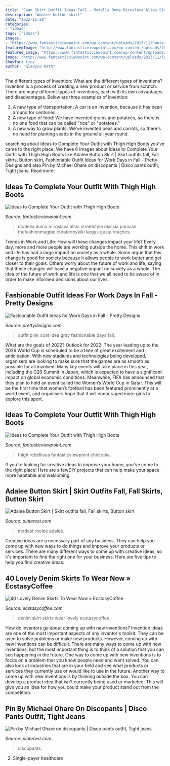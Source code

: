 ```yaml
---
title: "Jean Skirt Outfit Ideas Fall - Modella Duma Miroslava Altas Streetstyle Okissia Parisian Thefashionmagpie Curatedbykiki Largas Gusta Reações"
description: "Adalee button skirt"
date: "2022-11-20"
categories:
- "ideas"
tags: ["ideas"]
images:
- "https://www.fantasticviewpoint.com/wp-content/uploads/2013/11/haute-rebellious-boots-haute-rebellious-skirt_400.jpg"
featuredImage: "http://www.fantasticviewpoint.com/wp-content/uploads/2013/11/la-modella-mafia-chanel-and-thigh-high-boots-street-style-at-haute-couture-spring-2013-fashion-week.jpg"
featured_image: "https://www.fantasticviewpoint.com/wp-content/uploads/2013/11/haute-rebellious-boots-haute-rebellious-skirt_400.jpg"
image: "http://www.fantasticviewpoint.com/wp-content/uploads/2013/11/la-modella-mafia-chanel-and-thigh-high-boots-street-style-at-haute-couture-spring-2013-fashion-week.jpg"
ShowToc: true
author: "Gladyce Rath"
---
```



The different types of Invention: What are the different types of inventions?
Invention is a process of creating a new product or service from scratch. There are many different types of inventions, each with its own advantages and disadvantages. Below are three examples of invention:
1) A new type of transportation: A car is an invention, because it has been around for centuries. 
2) A new type of food: We have invented grains and potatoes, so there is no one food that can be called "rice" or "potatoes." 
3) A new way to grow plants: We've invented peas and carrots, so there's no need for planting seeds in the ground all year round.

	

		
searching about Ideas to Complete Your Outfit with Thigh High Boots you've came to the right place. We have 6 Images about Ideas to Complete Your Outfit with Thigh High Boots like Adalee Button Skirt | Skirt outfits fall, Fall skirts, Button skirt, Fashionable Outfit Ideas for Work Days in Fall - Pretty Designs and also Pin by Michael Ohare on discopants | Disco pants outfit, Tight jeans. Read more:
		
    
## Ideas To Complete Your Outfit With Thigh High Boots

<img loading=lazy src="http://www.fantasticviewpoint.com/wp-content/uploads/2013/11/la-modella-mafia-chanel-and-thigh-high-boots-street-style-at-haute-couture-spring-2013-fashion-week.jpg" onerror="this.onerror=null;this.src='https://tse1.mm.bing.net/th?id=OIP.aYSyNClzf3p2Ziqn0TNdgwHaLH&amp;pid=15.1';" alt="Ideas to Complete Your Outfit with Thigh High Boots">

_Source: fantasticviewpoint.com_

>modella duma miroslava altas streetstyle okissia parisian thefashionmagpie curatedbykiki largas gusta reações. 

	

Trends in Work and Life: How will these changes impact your life?
Every day, more and more people are working outside the home. This shift in work and life has had a large impact on society as a whole. Some argue that this change is good for society because it allows people to work better and get closer to their goals. Others worry about the future of work and life, saying that these changes will have a negative impact on society as a whole. The idea of the future of work and life is one that we all need to be aware of in order to make informed decisions about our lives.

    
## Fashionable Outfit Ideas For Work Days In Fall - Pretty Designs

<img loading=lazy src="https://www.prettydesigns.com/wp-content/uploads/2014/07/Pink-Outfit-Idea-with-Gray-Coat.jpg" onerror="this.onerror=null;this.src='https://tse3.mm.bing.net/th?id=OIP.HbAJ03w8N2vUvzgcdkTXDQHaK3&amp;pid=15.1';" alt="Fashionable Outfit Ideas for Work Days in Fall - Pretty Designs">

_Source: prettydesigns.com_

>outfit pink coat idea gray fashionable days fall. 

	

What are the goals of 2022?
Outlook for 2022: The year leading up to the 2026 World Cup is scheduled to be a time of great excitement and anticipation. With new stadiums and technologies being developed, organisers are looking to make sure that the games are as smooth as possible for all involved. Many key events will take place in this year, including the G20 Summit in Japan, which is expected to have a significant impact on global economic conditions. Meanwhile, FIFA has announced that they plan to hold an event called the Women’s World Cup in Qatar. This will be the first time that women’s football has been featured prominently at a world event, and organisers hope that it will encouraged more girls to explore this sport.

    
## Ideas To Complete Your Outfit With Thigh High Boots

<img loading=lazy src="https://www.fantasticviewpoint.com/wp-content/uploads/2013/11/haute-rebellious-boots-haute-rebellious-skirt_400.jpg" onerror="this.onerror=null;this.src='https://tse1.mm.bing.net/th?id=OIP.J9bfUFo3c0PltqYK4CNWQAHaLH&amp;pid=15.1';" alt="Ideas to Complete Your Outfit with Thigh High Boots">

_Source: fantasticviewpoint.com_

>thigh rebellious fantasticviewpoint chictopia. 

	

If you're looking for creative ideas to improve your home, you've come to the right place! Here are a fewDIY projects that can help make your space more habitable and welcoming.

    
## Adalee Button Skirt | Skirt Outfits Fall, Fall Skirts, Button Skirt

<img loading=lazy src="https://i.pinimg.com/736x/81/b2/3a/81b23ac2cee3b435ad7ba3685e9503a9.jpg" onerror="this.onerror=null;this.src='https://tse2.mm.bing.net/th?id=OIP.O3EBPBtN_SeezE1onNfijgHaLH&amp;pid=15.1';" alt="Adalee Button Skirt | Skirt outfits fall, Fall skirts, Button skirt">

_Source: pinterest.com_

>modest roolee adalee. 

	

Creative ideas are a necessary part of any business. They can help you come up with new ways to do things and improve your products or services. There are many different ways to come up with creative ideas, so it's important to find the right one for your business. Here are five tips to help you find creative ideas: 

    
## 40 Lovely Denim Skirts To Wear Now » EcstasyCoffee

<img loading=lazy src="https://i0.wp.com/www.ecstasycoffee.com/wp-content/uploads/2016/10/Denim-Skirt-Outfit10.jpg?resize=537%2C960" onerror="this.onerror=null;this.src='https://tse1.mm.bing.net/th?id=OIP.xF64QujB3NYDDoqlB6roBwHaNP&amp;pid=15.1';" alt="40 Lovely Denim Skirts To Wear Now » EcstasyCoffee">

_Source: ecstasycoffee.com_

>denim skirt skirts wear lovely ecstasycoffee. 

	

How do inventors go about coming up with new inventions?
Invention ideas are one of the most important aspects of any inventor's toolkit. They can be used to solve problems or make new products. However, coming up with new inventions can be difficult. There are many ways to come up with new inventions, but the most important thing is to think of a solution that you can see happening in the future.
One way to come up with new inventions is to focus on a problem that you know people need and want solved. You can also look at industries that are in your field and see what products or services they currently use or would like to use in the future. Another way to come up with new inventions is by thinking outside the box. You can develop a product idea that isn't currently being used or marketed. This will give you an idea for how you could make your product stand out from the competition.

    
## Pin By Michael Ohare On Discopants | Disco Pants Outfit, Tight Jeans

<img loading=lazy src="https://i.pinimg.com/736x/5d/06/3f/5d063f10461346f48b0f5a3a3676263e.jpg" onerror="this.onerror=null;this.src='https://tse1.mm.bing.net/th?id=OIP.dRbhXSm_fBMPHRiZ5FBI8AHaQm&amp;pid=15.1';" alt="Pin by Michael Ohare on discopants | Disco pants outfit, Tight jeans">

_Source: pinterest.com_

>discopants. 

	

2. Single-payer healthcare

